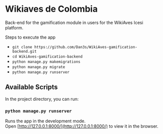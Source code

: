 # Wikiaves de Colombia

Back-end for the gamification module in users for the WikiAves Icesi platform.

Steps to execute the app 
- `git clone https://github.com/Dan3s/WikiAves-gamification-backend.git`
- `cd WikiAves-gamification-backend`
- `python manage.py makemigrations`
- `python manage.py migrate`
- `python manage.py runserver`

## Available Scripts

In the project directory, you can run:

### `python manage.py runserver`

Runs the app in the development mode.\
Open [http://127.0.0.1:8000/](http://127.0.0.1:8000/) to view it in the browser.
